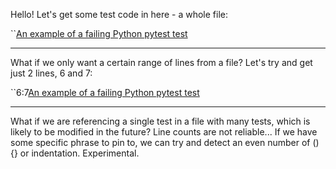 Hello! Let's get some test code in here - a whole file:

``[An example of a failing Python pytest test](../test/test_sample.py)

---

What if we only want a certain range of lines from a file?
Let's try and get just 2 lines, 6 and 7:

``6:7[An example of a failing Python pytest test](../test/test_sample.py)

---

What if we are referencing a single test in a file with many tests, which is likely to be modified in the future?
Line counts are not reliable... If we have some specific phrase to pin to, we can try and detect an even number of () {} or indentation.
Experimental.


